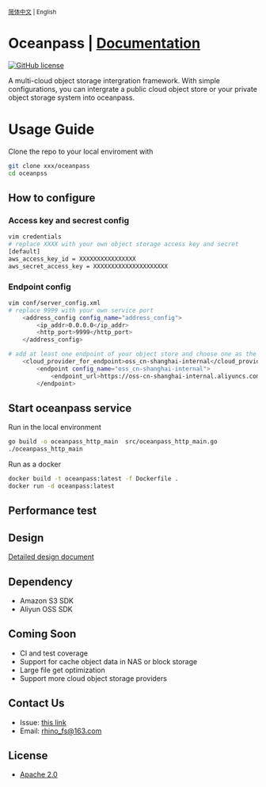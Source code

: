 <small> [简体中文](README_zh.md) | English </small>

# Oceanpass | [Documentation](docs/)
[![GitHub license](https://img.shields.io/badge/license-apache--2--Clause-brightgreen.svg)](./LICENSE)

A multi-cloud object storage intergration framework. With simple configurations, you can intergrate a public cloud object store or your private object storage system into oceanpass.

# Usage Guide
Clone the repo to your local enviroment with 
```bash
git clone xxx/oceanpass
cd oceanpss
```
## How to configure
### Access key and secrest config
```bash
vim credentials
# replace XXXX with your own object storage access key and secret
[default]
aws_access_key_id = XXXXXXXXXXXXXXXX
aws_secret_access_key = XXXXXXXXXXXXXXXXXXXXX
```

### Endpoint config
```bash
vim conf/server_config.xml
# replace 9999 with your own service port
    <address_config config_name="address_config">
        <ip_addr>0.0.0.0</ip_addr>
        <http_port>9999</http_port>
    </address_config>

# add at least one endpoint of your object store and choose one as the storage provider
    <cloud_provider_for_endpoint>oss_cn-shanghai-internal</cloud_provider_for_endpoint>
        <endpoint config_name="oss_cn-shanghai-internal">
            <endpoint_url>https://oss-cn-shanghai-internal.aliyuncs.com</endpoint_url>
        </endpoint>
```

## Start oceanpass service
Run in the local environment

```bash
go build -o oceanpass_http_main  src/oceanpass_http_main.go
./oceanpass_http_main
```

Run as a docker

```bash
docker build -t oceanpass:latest -f Dockerfile .
docker run -d oceanpass:latest
```

## Performance test


## Design
[Detailed design document](docs/oceanpass-design.zh.md)

## Dependency
* Amazon S3 SDK
* Aliyun OSS SDK

## Coming Soon
- CI and test coverage
- Support for cache object data in NAS or block storage
- Large file get optimization
- Support more cloud object storage providers  

## Contact Us
  * Issue: [this link](https://github.com/rhinouser0/oceanpass/issues)
  * Email: rhino_fs@163.com

## License
- [Apache 2.0](LICENSE)